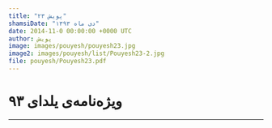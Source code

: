 ```yaml
---
title: "پویش ۲۳"
shamsiDate: "دی ماه ۱۳۹۳"
date: 2014-11-0 00:00:00 +0000 UTC
author: پویش
image: images/pouyesh/pouyesh23.jpg
image2: images/pouyesh/list/Pouyesh23-2.jpg
file: pouyesh/Pouyesh23.pdf
---
```


ویژه‌نامه‌ی یلدای ۹۳
=======
----
